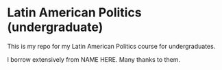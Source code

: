 # Latin American Politics (undergraduate)

This is my repo for my Latin American Politics course for undergraduates.

I borrow extensively from NAME HERE. Many thanks to them.
